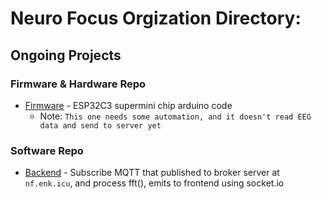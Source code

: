 # Neuro Focus Orgization Directory:
## Ongoing Projects
### Firmware & Hardware Repo

- [Firmware](https://github.com/da-bigbrain/esp32_c3_mqtt) - ESP32C3 supermini chip arduino code
  - Note: `This one needs some automation, and it doesn't read EEG data and send to server yet`

### Software Repo

- [Backend](https://github.com/da-bigbrain/nf_backend_mqtt_featured_with_esp32) - Subscribe MQTT that published to broker server at `nf.enk.icu`, and process fft(), emits to frontend using socket.io










<!--

**Here are some ideas to get you started:**

🙋‍♀️ A short introduction - what is your organization all about?
🌈 Contribution guidelines - how can the community get involved?
👩‍💻 Useful resources - where can the community find your docs? Is there anything else the community should know?
🍿 Fun facts - what does your team eat for breakfast?
🧙 Remember, you can do mighty things with the power of [Markdown](https://docs.github.com/github/writing-on-github/getting-started-with-writing-and-formatting-on-github/basic-writing-and-formatting-syntax)
-->
